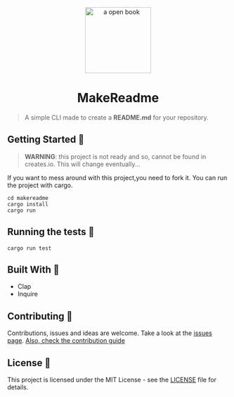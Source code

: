<div align="center">
<img width="150px" height="150px" src="https://external-content.duckduckgo.com/iu/?u=https%3A%2F%2Fssall.com%2Fwp-content%2Fuploads%2F2014%2F08%2Freadme-logo.png&f=1&nofb=1&ipt=3077177aadd6d086da8a0bc4452aa1c5d5156d08497e5ad17675431f4bb28ebb&ipo=images" alt= "a open book">
</div>
<h1 align="center">MakeReadme</h1>

>  A simple CLI made to create a **README.md** for your repository. 


## Getting Started :memo:

> **WARNING**: this project is not ready and so, cannot be found in creates.io. This will change eventually...

If you want to mess around with this project,you need to fork it.
You can run the project with cargo.
```
cd makereadme 
cargo install
cargo run
```

## Running the tests :microscope:

```
cargo run test
```

## Built With :floppy_disk:
- Clap
- Inquire


## Contributing 🤝

Contributions, issues and ideas are welcome.  Take a look at the [issues page](https://github.com/caio-bernardo/MakeReadme/issues).
[Also, check the contribution guide](./CONTRIBUTING.md)


## License :pencil:  

This project is licensed under the MIT License - see the [LICENSE](./LICENSE) file for details.
